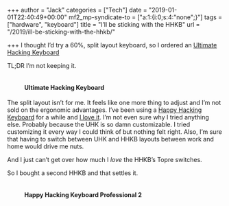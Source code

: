 +++
author = "Jack"
categories = ["Tech"]
date = "2019-01-01T22:40:49+00:00"
mf2_mp-syndicate-to = ["a:1:{i:0;s:4:\"none\";}"]
tags = ["hardware", "keyboard"]
title = "I’ll be sticking with the HHKB"
url = "/2019/ill-be-sticking-with-the-hhkb/"

+++
I thought I&#8217;d try a 60%, split layout keyboard, so I ordered an [Ultimate Hacking Keyboard][1]

TL;DR I&#8217;m not keeping it.

<figure>
<img src="/img/2019/IMG_1414-2.jpg" alt="" />
<figcaption><h4>Ultimate Hacking Keyboard</h4></figcaption>
</figure> 

The split layout isn&#8217;t for me. It feels like one more thing to adjust and I&#8217;m not sold on the ergonomic advantages. I&#8217;ve been using a [Happy Hacking Keyboard][2] for a while and [I love it][3]. I&#8217;m not even sure why I tried anything else. Probably because the UHK is so damn customizable. I tried customizing it every way I could think of but nothing felt right. Also, I&#8217;m sure that having to switch between UHK and HHKB layouts between work and home would drive me nuts.

And I just can&#8217;t get over how much I _love_ the HHKB&#8217;s Topre switches.

So I bought a second HHKB and that settles it.

<figure>

<img src="/img/2019/hhkbp2.jpg" alt=""  /><figcaption><h4>Happy Hacking Keyboard Professional 2</h2></figcaption>
</figure>

 [1]: https://ultimatehackingkeyboard.com/
 [2]: https://hhkeyboard.us/happyhacking/
 [3]: https://www.baty.net/2018/the-happy-hacking-keyboard-professional-2/